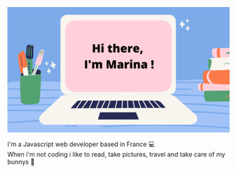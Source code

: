 ![Cover](https://github.com/MarinaGaribotti/MarinaGaribotti/blob/main/hello.png)

I'm a Javascript web developer based in France 💻  
When i'm not coding i like to read, take pictures, travel and take care of my bunnys 🐰

<!---
MarinaGaribotti/MarinaGaribotti is a ✨ special ✨ repository because its `README.md` (this file) appears on your GitHub profile.
You can click the Preview link to take a look at your changes.
--->
